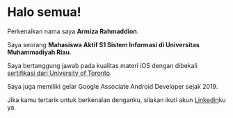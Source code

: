 # Halo semua! 

Perkenalkan nama saya **Armiza Rahmaddion**.<br>

Saya seorang **Mahasiswa Aktif S1 Sistem Informasi di Universitas Muhammadiyah Riau**.<br>

Saya bertanggung jawab pada kualitas materi iOS dengan dibekali [sertifikasi dari University of Toronto](https://www.coursera.org/account/accomplishments/specialization/CLKJD8XBXJ3M).<br>

Saya juga memiliki gelar Google Associate Android Developer sejak 2019.<br>

Jika kamu tertarik untuk berkenalan denganku, silakan ikuti akun [Linkedin](https://www.linkedin.com/in/armiza-rahmaddion/)ku ya.

